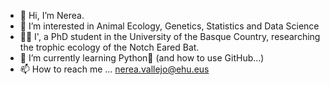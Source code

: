 - 👋 Hi, I’m Nerea.
- 👀 I’m interested in Animal Ecology, Genetics, Statistics and Data Science
- 👩‍🎓 I', a PhD student in the University of the Basque Country, researching the trophic ecology of the Notch Eared Bat.
- 🌱 I’m currently learning Python🐍 (and how to use GitHub...) 
- 📫 How to reach me ... nerea.vallejo@ehu.eus

<!---
nereavl/nereavl is a ✨ special ✨ repository because its `README.md` (this file) appears on your GitHub profile.
You can click the Preview link to take a look at your changes.
--->
